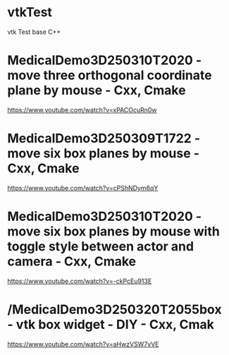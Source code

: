 # vtkTest
 vtk Test base C++
# MedicalDemo3D250310T2020 - move three orthogonal coordinate plane by mouse - Cxx, Cmake
https://www.youtube.com/watch?v=xPACOcuRn0w
# MedicalDemo3D250309T1722 - move six box planes by mouse  - Cxx, Cmake
https://www.youtube.com/watch?v=cPShNDym6qY
# MedicalDemo3D250310T2020 - move six box planes by mouse with toggle style between actor and camera   - Cxx, Cmake
https://www.youtube.com/watch?v=-ckPcEu913E
# /MedicalDemo3D250320T2055box - vtk box widget - DIY   - Cxx, Cmak
https://www.youtube.com/watch?v=aHwzVSW7vVE
